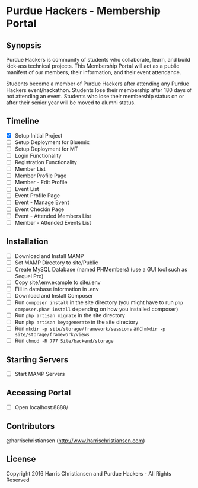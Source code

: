 # Purdue Hackers - Membership Portal

## Synopsis

Purdue Hackers is community of students who collaborate, learn, and build kick-ass technical projects. This Membership Portal will act as a public manifest of our members, their information, and their event attendance.  

Students become a member of Purdue Hackers after attending any Purdue Hackers event/hackathon. Students lose their membership after 180 days of not attending an event. Students who lose their membership status on or after their senior year will be moved to alumni status.  

## Timeline
- [X] Setup Initial Project
- [ ] Setup Deployment for Bluemix
- [ ] Setup Deployment for MT
- [ ] Login Functionality
- [ ] Registration Functionality
- [ ] Member List
- [ ] Member Profile Page
- [ ] Member - Edit Profile
- [ ] Event List
- [ ] Event Profile Page
- [ ] Event - Manage Event
- [ ] Event Checkin Page
- [ ] Event - Attended Members List
- [ ] Member - Attended Events List

## Installation  

- [ ] Download and Install MAMP  
- [ ] Set MAMP Directory to site/Public  
- [ ] Create MySQL Database (named PHMembers) (use a GUI tool such as Sequel Pro)  
- [ ] Copy site/.env.example to site/.env  
- [ ] Fill in database information in .env  
- [ ] Download and Install Composer  
- [ ] Run `composer install` in the site directory (you might have to run `php composer.phar install` depending on how you installed composer)  
- [ ] Run `php artisan migrate` in the site directory  
- [ ] Run `php artisan key:generate` in the site directory  
- [ ] Run `mkdir -p site/storage/framework/sessions` and `mkdir -p site/storage/framework/views`  
- [ ] Run `chmod -R 777 Site/backend/storage`  

## Starting Servers

- [ ] Start MAMP Servers  

## Accessing Portal

- [ ] Open localhost:8888/  

## Contributors

@harrischristiansen (http://www.harrischristiansen.com)  

## License

Copyright 2016 Harris Christiansen and Purdue Hackers - All Rights Reserved  

